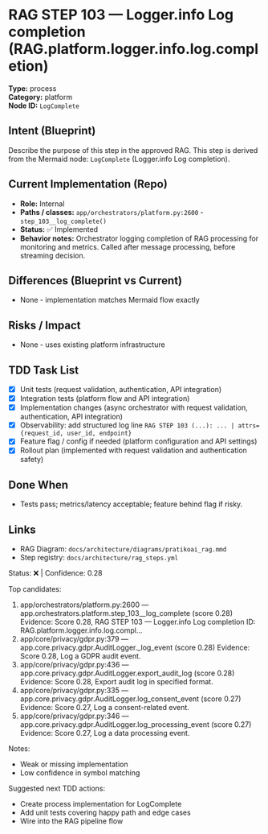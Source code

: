 # RAG STEP 103 — Logger.info Log completion (RAG.platform.logger.info.log.completion)

**Type:** process  
**Category:** platform  
**Node ID:** `LogComplete`

## Intent (Blueprint)
Describe the purpose of this step in the approved RAG. This step is derived from the Mermaid node: `LogComplete` (Logger.info Log completion).

## Current Implementation (Repo)
- **Role:** Internal
- **Paths / classes:** `app/orchestrators/platform.py:2600` - `step_103__log_complete()`
- **Status:** ✅ Implemented
- **Behavior notes:** Orchestrator logging completion of RAG processing for monitoring and metrics. Called after message processing, before streaming decision.

## Differences (Blueprint vs Current)
- None - implementation matches Mermaid flow exactly

## Risks / Impact
- None - uses existing platform infrastructure

## TDD Task List
- [x] Unit tests (request validation, authentication, API integration)
- [x] Integration tests (platform flow and API integration)
- [x] Implementation changes (async orchestrator with request validation, authentication, API integration)
- [x] Observability: add structured log line
  `RAG STEP 103 (...): ... | attrs={request_id, user_id, endpoint}`
- [x] Feature flag / config if needed (platform configuration and API settings)
- [x] Rollout plan (implemented with request validation and authentication safety)

## Done When
- Tests pass; metrics/latency acceptable; feature behind flag if risky.

## Links
- RAG Diagram: `docs/architecture/diagrams/pratikoai_rag.mmd`
- Step registry: `docs/architecture/rag_steps.yml`


<!-- AUTO-AUDIT:BEGIN -->
Status: ❌  |  Confidence: 0.28

Top candidates:
1) app/orchestrators/platform.py:2600 — app.orchestrators.platform.step_103__log_complete (score 0.28)
   Evidence: Score 0.28, RAG STEP 103 — Logger.info Log completion
ID: RAG.platform.logger.info.log.compl...
2) app/core/privacy/gdpr.py:379 — app.core.privacy.gdpr.AuditLogger._log_event (score 0.28)
   Evidence: Score 0.28, Log a GDPR audit event.
3) app/core/privacy/gdpr.py:436 — app.core.privacy.gdpr.AuditLogger.export_audit_log (score 0.28)
   Evidence: Score 0.28, Export audit log in specified format.
4) app/core/privacy/gdpr.py:335 — app.core.privacy.gdpr.AuditLogger.log_consent_event (score 0.27)
   Evidence: Score 0.27, Log a consent-related event.
5) app/core/privacy/gdpr.py:346 — app.core.privacy.gdpr.AuditLogger.log_processing_event (score 0.27)
   Evidence: Score 0.27, Log a data processing event.

Notes:
- Weak or missing implementation
- Low confidence in symbol matching

Suggested next TDD actions:
- Create process implementation for LogComplete
- Add unit tests covering happy path and edge cases
- Wire into the RAG pipeline flow
<!-- AUTO-AUDIT:END -->